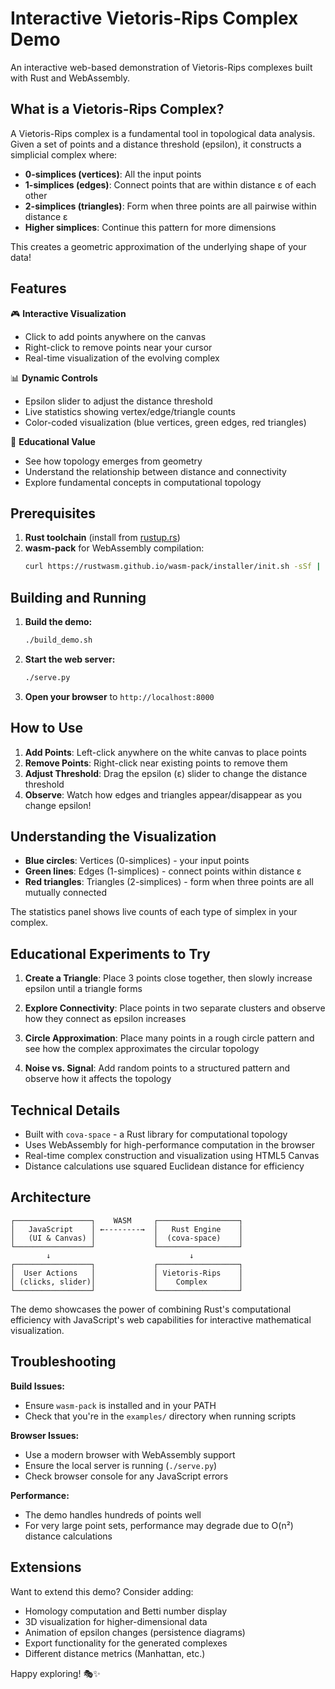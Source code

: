 # Interactive Vietoris-Rips Complex Demo

An interactive web-based demonstration of Vietoris-Rips complexes built with Rust and WebAssembly.

## What is a Vietoris-Rips Complex?

A Vietoris-Rips complex is a fundamental tool in topological data analysis. Given a set of points and a distance threshold (epsilon), it constructs a simplicial complex where:

- **0-simplices (vertices)**: All the input points
- **1-simplices (edges)**: Connect points that are within distance ε of each other  
- **2-simplices (triangles)**: Form when three points are all pairwise within distance ε
- **Higher simplices**: Continue this pattern for more dimensions

This creates a geometric approximation of the underlying shape of your data!

## Features

🎮 **Interactive Visualization**
- Click to add points anywhere on the canvas
- Right-click to remove points near your cursor
- Real-time visualization of the evolving complex

📊 **Dynamic Controls**  
- Epsilon slider to adjust the distance threshold
- Live statistics showing vertex/edge/triangle counts
- Color-coded visualization (blue vertices, green edges, red triangles)

🔬 **Educational Value**
- See how topology emerges from geometry
- Understand the relationship between distance and connectivity
- Explore fundamental concepts in computational topology

## Prerequisites

1. **Rust toolchain** (install from [rustup.rs](https://rustup.rs/))
2. **wasm-pack** for WebAssembly compilation:
   ```bash
   curl https://rustwasm.github.io/wasm-pack/installer/init.sh -sSf | sh
   ```

## Building and Running

1. **Build the demo:**
   ```bash
   ./build_demo.sh
   ```

2. **Start the web server:**
   ```bash
   ./serve.py
   ```

3. **Open your browser** to `http://localhost:8000`

## How to Use

1. **Add Points**: Left-click anywhere on the white canvas to place points
2. **Remove Points**: Right-click near existing points to remove them
3. **Adjust Threshold**: Drag the epsilon (ε) slider to change the distance threshold
4. **Observe**: Watch how edges and triangles appear/disappear as you change epsilon!

## Understanding the Visualization

- **Blue circles**: Vertices (0-simplices) - your input points
- **Green lines**: Edges (1-simplices) - connect points within distance ε
- **Red triangles**: Triangles (2-simplices) - form when three points are all mutually connected

The statistics panel shows live counts of each type of simplex in your complex.

## Educational Experiments to Try

1. **Create a Triangle**: Place 3 points close together, then slowly increase epsilon until a triangle forms

2. **Explore Connectivity**: Place points in two separate clusters and observe how they connect as epsilon increases

3. **Circle Approximation**: Place many points in a rough circle pattern and see how the complex approximates the circular topology

4. **Noise vs. Signal**: Add random points to a structured pattern and observe how it affects the topology

## Technical Details

- Built with `cova-space` - a Rust library for computational topology
- Uses WebAssembly for high-performance computation in the browser
- Real-time complex construction and visualization using HTML5 Canvas
- Distance calculations use squared Euclidean distance for efficiency

## Architecture

```
┌─────────────────┐    WASM     ┌──────────────────┐
│   JavaScript    │ ←--------→  │   Rust Engine    │
│   (UI & Canvas) │             │  (cova-space)    │
└─────────────────┘             └──────────────────┘
        ↓                               ↓
┌─────────────────┐             ┌──────────────────┐
│  User Actions   │             │ Vietoris-Rips    │
│ (clicks, slider)│             │    Complex       │
└─────────────────┘             └──────────────────┘
```

The demo showcases the power of combining Rust's computational efficiency with JavaScript's web capabilities for interactive mathematical visualization.

## Troubleshooting

**Build Issues:**
- Ensure `wasm-pack` is installed and in your PATH
- Check that you're in the `examples/` directory when running scripts

**Browser Issues:**
- Use a modern browser with WebAssembly support
- Ensure the local server is running (`./serve.py`)
- Check browser console for any JavaScript errors

**Performance:**
- The demo handles hundreds of points well
- For very large point sets, performance may degrade due to O(n²) distance calculations

## Extensions

Want to extend this demo? Consider adding:
- Homology computation and Betti number display
- 3D visualization for higher-dimensional data
- Animation of epsilon changes (persistence diagrams)
- Export functionality for the generated complexes
- Different distance metrics (Manhattan, etc.)

Happy exploring! 🎭✨ 